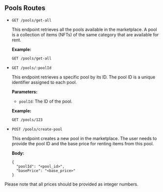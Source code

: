 ## Pools Routes

- `GET /pools/get-all`

  This endpoint retrieves all the pools available in the marketplace. A pool is a collection of items (NFTs) of the same category that are available for rent.

  **Example:**
  ```
  GET /pools/get-all
  ```

- `GET /pools/:poolId`

  This endpoint retrieves a specific pool by its ID. The pool ID is a unique identifier assigned to each pool.

  **Parameters:**
  - `poolId`: The ID of the pool.

  **Example:**
  ```
  GET /pools/123
  ```

- `POST /pools/create-pool`

  This endpoint creates a new pool in the marketplace. The user needs to provide the pool ID and the base price for renting items from this pool.

  **Body:**
  ```
  {
    "poolId": "<pool_id>",
    "basePrice": "<base_price>"
  }
  ```

Please note that all prices should be provided as integer numbers.